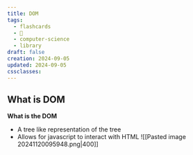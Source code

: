 ```yaml
---
title: DOM
tags:
  - flashcards
  - 🌱
  - computer-science
  - library
draft: false
creation: 2024-09-05
updated: 2024-09-05
cssclasses:
---
```

## What is DOM

**What is the DOM**
- A tree like representation of the tree
- Allows for javascript to interact with HTML
![[Pasted image 20241120095948.png|400]]
